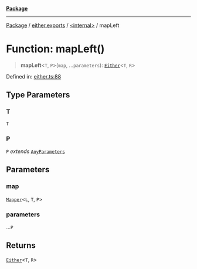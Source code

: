 [**Package**](../../../README.md)

***

[Package](../../../modules.md) / [either.exports](../../README.md) / [\<internal\>](../README.md) / mapLeft

# Function: mapLeft()

> **mapLeft**\<`T`, `P`\>(`map`, ...`parameters`): [`Either`](../../type-aliases/Either.md)\<`T`, `R`\>

Defined in: [either.ts:88](https://github.com/AlexXanderGrib/monads-io/blob/88cc2f22cfbd8717d7e52da6913dd270216344b1/src/either.ts#L88)

## Type Parameters

### T

`T`

### P

`P` *extends* [`AnyParameters`](../../../types/type-aliases/AnyParameters.md)

## Parameters

### map

[`Mapper`](../../../types/type-aliases/Mapper.md)\<`L`, `T`, `P`\>

### parameters

...`P`

## Returns

[`Either`](../../type-aliases/Either.md)\<`T`, `R`\>

